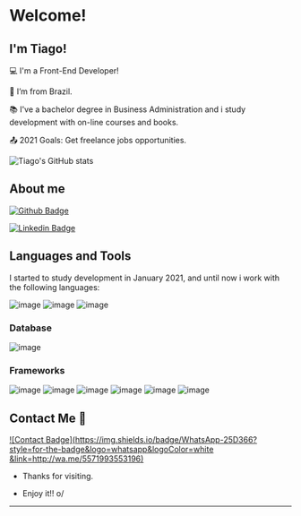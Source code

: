 # Welcome!

 

## I'm Tiago!

 

:computer: I'm a Front-End Developer!

:house_with_garden: I’m from Brazil.

:books: I've a bachelor degree in Business Administration and i study development with on-line courses and books.

:outbox_tray: 2021 Goals: Get freelance jobs opportunities.

 
![Tiago's GitHub stats](https://github-readme-stats.vercel.app/api?username=tiagocbatista&show_icons=true&theme=dracula)
## About me
[![Github Badge](https://img.shields.io/badge/-Github-000?style=flat-square&logo=Github&logoColor=white&link=https://github.com/tiagocbatista)](https://github.com/tiagocbatista)

[![Linkedin Badge](https://img.shields.io/badge/-LinkedIn-blue?style=flat-square&logo=Linkedin&logoColor=white&link=https://www.linkedin.com/in/tiagocb96/)](https://www.linkedin.com/in/tiagocb96/)

## Languages and Tools
I started to study development in January 2021, and until now i work with the following languages:

![image](https://img.shields.io/badge/HTML5-E34F26?style=for-the-badge&logo=html5&logoColor=white) ![image](https://img.shields.io/badge/CSS3-1572B6?style=for-the-badge&logo=css3&logoColor=white
) ![image](https://img.shields.io/badge/JavaScript-323330?style=for-the-badge&logo=javascript&logoColor=F7DF1E)

### Database
![image](https://img.shields.io/badge/MongoDB-white?style=for-the-badge&logo=mongodb&logoColor=4EA94B)

### Frameworks
![image](https://img.shields.io/badge/npm-CB3837?style=for-the-badge&logo=npm&logoColor=white) ![image](https://img.shields.io/badge/Node.js-339933?style=for-the-badge&logo=nodedotjs&logoColor=white) ![image](https://img.shields.io/badge/Express.js-000000?style=for-the-badge&logo=express&logoColor=white) ![image](https://img.shields.io/badge/React-20232A?style=for-the-badge&logo=react&logoColor=61DAFB) ![image](https://img.shields.io/badge/jQuery-0769AD?style=for-the-badge&logo=jquery&logoColor=white) ![image](https://img.shields.io/badge/Bootstrap-563D7C?style=for-the-badge&logo=bootstrap&logoColor=white)

## Contact Me :iphone:
[![Contact Badge](https://img.shields.io/badge/WhatsApp-25D366?style=for-the-badge&logo=whatsapp&logoColor=white
&link=http://wa.me/5571993553196)](http://wa.me/5571993553196)

- Thanks for visiting.

- Enjoy it!! o/

----------------------------------------------------------------------------------
